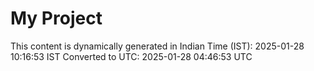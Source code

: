 # My Project

This content is dynamically generated in Indian Time (IST): 2025-01-28 10:16:53 IST
Converted to UTC: 2025-01-28 04:46:53 UTC
